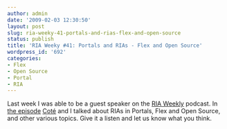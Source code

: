```yaml
---
author: admin
date: '2009-02-03 12:30:50'
layout: post
slug: ria-weeky-41-portals-and-rias-flex-and-open-source
status: publish
title: 'RIA Weeky #41: Portals and RIAs - Flex and Open Source'
wordpress_id: '692'
categories:
- Flex
- Open Source
- Portal
- RIA
---
```


Last week I was able to be a guest speaker on the [RIA
Weekly](http://www.riaweekly.com) podcast. In [the
episode](http://www.riaweekly.com/2009/01/30/riaweekly041)
[Coté](http://www.redmonk.com/cote/) and I talked about RIAs in Portals, Flex
and Open Source, and other various topics. Give it a listen and let us know
what you think.

